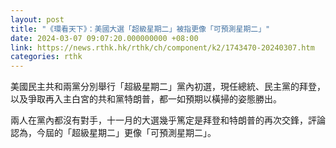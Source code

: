 ```yaml
---
layout: post
title: "《環看天下》：美國大選「超級星期二」被指更像「可預測星期二」"
date: 2024-03-07 09:07:20.000000000 +08:00
link: https://news.rthk.hk/rthk/ch/component/k2/1743470-20240307.htm
categories: rthk
---
```


美國民主共和兩黨分別舉行「超級星期二」黨內初選，現任總統、民主黨的拜登，以及爭取再入主白宮的共和黨特朗普，都一如預期以橫掃的姿態勝出。

兩人在黨內都沒有對手，十一月的大選幾乎篤定是拜登和特朗普的再次交鋒，評論認為，今屆的「超級星期二」更像「可預測星期二」。
